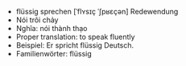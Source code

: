 - flüssig sprechen	[ˈflʏsɪç ˈʃpʁɛçən]	Redewendung
- Nói trôi chảy
- Nghĩa: nói thành thạo
- Proper translation: to speak fluently
- Beispiel: Er spricht flüssig Deutsch.
- Familienwörter: flüssig